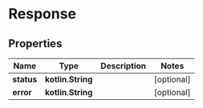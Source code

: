 
# Response

## Properties
Name | Type | Description | Notes
------------ | ------------- | ------------- | -------------
**status** | **kotlin.String** |  |  [optional]
**error** | **kotlin.String** |  |  [optional]



